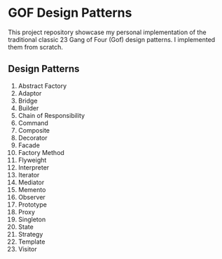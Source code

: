 # GOF Design Patterns

This project repository showcase my personal implementation of the traditional classic 23 Gang of Four (Gof) design patterns. I implemented them from scratch.

## Design Patterns

1. Abstract Factory
2. Adaptor
3. Bridge
4. Builder
5. Chain of Responsibility
6. Command
7. Composite
8. Decorator
9. Facade
10. Factory Method
11. Flyweight
12. Interpreter
13. Iterator
14. Mediator
15. Memento
16. Observer
17. Prototype
18. Proxy
19. Singleton
20. State
21. Strategy
22. Template
23. Visitor
